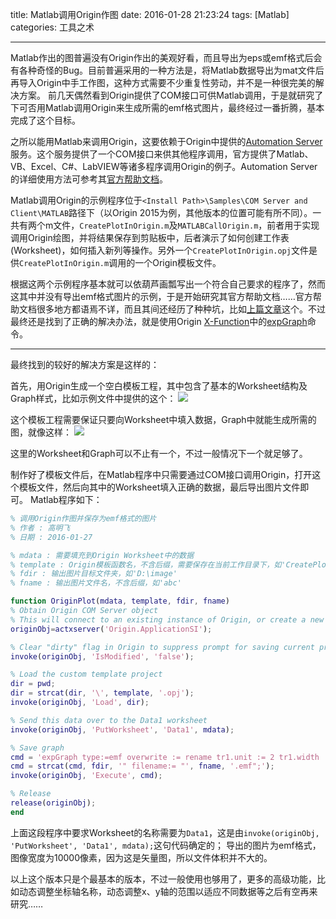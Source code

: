 title: Matlab调用Origin作图
date: 2016-01-28 21:23:24
tags: [Matlab]
categories: 工具之术

---

Matlab作出的图普遍没有Origin作出的美观好看，而且导出为eps或emf格式后会有各种奇怪的Bug。目前普遍采用的一种方法是，将Matlab数据导出为mat文件后再导入Origin中手工作图，这种方式需要不少重复性劳动，并不是一种很完美的解决方案。
前几天偶然看到Origin提供了COM接口可供Matlab调用，于是就研究了下可否用Matlab调用Origin来生成所需的emf格式图片，最终经过一番折腾，基本完成了这个目标。

<!--more-->

之所以能用Matlab来调用Origin，这要依赖于Origin中提供的[Automation Server](http://www.originlab.com/index.aspx?go=Products/Origin/Programming/AutomationServer)服务。这个服务提供了一个COM接口来供其他程序调用，官方提供了Matlab、VB、Excel、C#、LabVIEW等诸多程序调用Origin的例子。Automation Server的详细使用方法可参考其[官方帮助文档](http://www.originlab.com/doc/COM)。

Matlab调用Origin的示例程序位于`<Install Path>\Samples\COM Server and Client\MATLAB`路径下（以Origin 2015为例，其他版本的位置可能有所不同）。一共有两个m文件，`CreatePlotInOrigin.m`及`MATLABCallOrigin.m`，前者用于实现调用Origin绘图，并将结果保存到剪贴板中，后者演示了如何创建工作表(Worksheet)，如何插入新列等操作。另外一个`CreatePlotInOrigin.opj`文件是供`CreatePlotInOrigin.m`调用的一个Origin模板文件。

根据这两个示例程序基本就可以依葫芦画瓢写出一个符合自己要求的程序了，然而这其中并没有导出emf格式图片的示例，于是开始研究其官方帮助文档……官方帮助文档很多地方都语焉不详，而且其间还经历了种种坑，比如[上篇文章](http://GaoMF.cn/2016/01/27/Origin%20Script%20Window%20%E6%89%A7%E8%A1%8C%E8%84%9A%E6%9C%AC%E4%BB%A3%E7%A0%81%E7%9A%84%E6%96%B9%E6%B3%95/)这个。不过最终还是找到了正确的解决办法，就是使用Origin [X-Function](http://www.originlab.com/doc/X-Function)中的[expGraph](http://www.originlab.com/doc/X-Function/ref/expGraph)命令。

----------

最终找到的较好的解决方案是这样的：

首先，用Origin生成一个空白模板工程，其中包含了基本的Worksheet结构及Graph样式，比如示例文件中提供的这个：
![](http://gmf.shengnengjin.cn/Matlab20160128204513.png)

这个模板工程需要保证只要向Worksheet中填入数据，Graph中就能生成所需的图，就像这样：
![](http://gmf.shengnengjin.cn/Matlab20160128205045.png)

这里的Worksheet和Graph可以不止有一个，不过一般情况下一个就足够了。

制作好了模板文件后，在Matlab程序中只需要通过COM接口调用Origin，打开这个模板文件，然后向其中的Worksheet填入正确的数据，最后导出图片文件即可。
Matlab程序如下：
```Matlab
% 调用Origin作图并保存为emf格式的图片
% 作者 : 高明飞
% 日期 : 2016-01-27

% mdata : 需要填充到Origin Worksheet中的数据
% template : Origin模板函数名，不含后缀，需要保存在当前工作目录下，如'CreatePlotInOrigin'
% fdir : 输出图片目标文件夹，如'D:\image'
% fname : 输出图片文件名，不含后缀，如'abc'

function OriginPlot(mdata, template, fdir, fname)
% Obtain Origin COM Server object
% This will connect to an existing instance of Origin, or create a new one if none exist
originObj=actxserver('Origin.ApplicationSI');

% Clear "dirty" flag in Origin to suppress prompt for saving current project
invoke(originObj, 'IsModified', 'false');

% Load the custom template project
dir = pwd;
dir = strcat(dir, '\', template, '.opj');
invoke(originObj, 'Load', dir);

% Send this data over to the Data1 worksheet
invoke(originObj, 'PutWorksheet', 'Data1', mdata);

% Save graph
cmd = 'expGraph type:=emf overwrite := rename tr1.unit := 2 tr1.width := 10000 path:= "';
cmd = strcat(cmd, fdir, '" filename:= "', fname, '.emf";');
invoke(originObj, 'Execute', cmd);

% Release
release(originObj);
end
```
上面这段程序中要求Worksheet的名称需要为`Data1`，这是由`invoke(originObj, 'PutWorksheet', 'Data1', mdata);`这句代码确定的；
导出的图片为emf格式，图像宽度为10000像素，因为这是矢量图，所以文件体积并不大的。

以上这个版本只是个最基本的版本，不过一般使用也够用了，更多的高级功能，比如动态调整坐标轴名称，动态调整x、y轴的范围以适应不同数据等之后有空再来研究……
